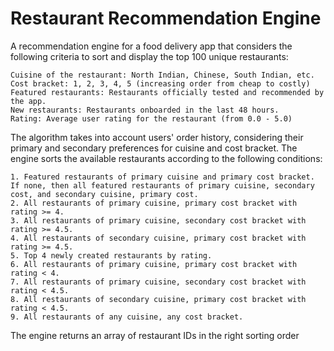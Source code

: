 # Restaurant Recommendation Engine

A recommendation engine for a food delivery app that considers the following criteria to sort and display the top 100 unique restaurants:

    Cuisine of the restaurant: North Indian, Chinese, South Indian, etc.
    Cost bracket: 1, 2, 3, 4, 5 (increasing order from cheap to costly)
    Featured restaurants: Restaurants officially tested and recommended by the app.
    New restaurants: Restaurants onboarded in the last 48 hours.
    Rating: Average user rating for the restaurant (from 0.0 - 5.0)

The algorithm takes into account users' order history, considering their primary and secondary preferences for cuisine and cost bracket. The engine sorts the available restaurants according to the following conditions:

    1. Featured restaurants of primary cuisine and primary cost bracket. If none, then all featured restaurants of primary cuisine, secondary cost, and secondary cuisine, primary cost.
    2. All restaurants of primary cuisine, primary cost bracket with rating >= 4.
    3. All restaurants of primary cuisine, secondary cost bracket with rating >= 4.5.
    4. All restaurants of secondary cuisine, primary cost bracket with rating >= 4.5.
    5. Top 4 newly created restaurants by rating.
    6. All restaurants of primary cuisine, primary cost bracket with rating < 4.
    7. All restaurants of primary cuisine, secondary cost bracket with rating < 4.5.
    8. All restaurants of secondary cuisine, primary cost bracket with rating < 4.5.
    9. All restaurants of any cuisine, any cost bracket.

The engine returns an array of restaurant IDs in the right sorting order
